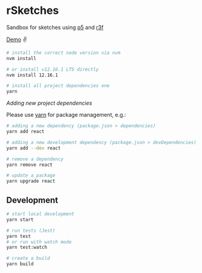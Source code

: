 # rSketches

Sandbox for sketches using [p5](https://p5js.org/) and [r3f](https://github.com/pmndrs/react-three-fiber)

[Demo](https://stormsen74.github.io/rSketches/dist/) ✌️




```sh
# install the correct node version via nvm
nvm install

# or install v12.16.1 LTS directly
nvm install 12.16.1

# install all project dependencies one
yarn
```

_Adding new project dependencies_

Please use [yarn](https://yarnpkg.com/) for package management, e.g.:

```sh
# adding a new dependency (package.json > dependencies)
yarn add react

# adding a new development dependency (package.json > devDependencies)
yarn add --dev react

# remove a dependency
yarn remove react

# update a package
yarn upgrade react
```

## Development

```sh
# start local development
yarn start

# run tests (Jest)
yarn test
# or run with watch mode
yarn test:watch

# create a build
yarn build
```
